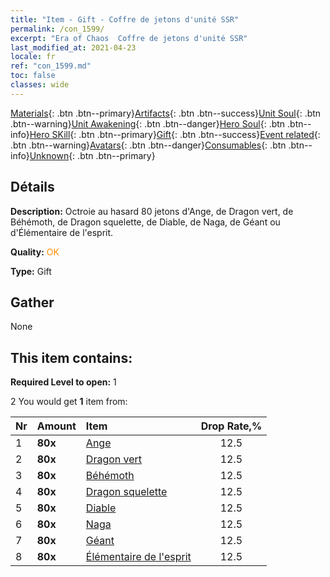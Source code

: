 ```yaml
---
title: "Item - Gift - Coffre de jetons d'unité SSR"
permalink: /con_1599/
excerpt: "Era of Chaos  Coffre de jetons d'unité SSR"
last_modified_at: 2021-04-23
locale: fr
ref: "con_1599.md"
toc: false
classes: wide
---
```

 [Materials](/ItemsFR/){: .btn .btn--primary}[Artifacts](/ItemsFR/Artifacts/){: .btn .btn--success}[Unit Soul](/ItemsFR/UnitSoul/){: .btn .btn--warning}[Unit Awakening](/ItemsFR/UnitAwakening/){: .btn .btn--danger}[Hero Soul](/ItemsFR/HeroSoul/){: .btn .btn--info}[Hero SKill](/ItemsFR/HeroSkill/){: .btn .btn--primary}[Gift](/ItemsFR/Gift/){: .btn .btn--success}[Event related](/ItemsFR/Events/){: .btn .btn--warning}[Avatars](/ItemsFR/Avatars/){: .btn .btn--danger}[Consumables](/ItemsFR/Consumables/){: .btn .btn--info}[Unknown](/ItemsFR/Unknown/){: .btn .btn--primary}

## Détails
 **Description:** Octroie au hasard 80 jetons d'Ange, de Dragon vert, de Béhémoth, de Dragon squelette, de Diable, de Naga, de Géant ou d'Élémentaire de l'esprit.

 **Quality:** <span style="color: #FF8C00">OK</span>

 **Type:** Gift

## Gather

  None

## This item contains:

 **Required Level to open:** 1

 2 You would get **1** item  from:

  | Nr | Amount |     Item    | Drop Rate,% |
  |:---|:-------|:------------|:---------:|
  | 1 |  **80x** | [Ange](/ItemsFR/unt_196/) | 12.5 | 
  | 2 |  **80x** | [Dragon vert](/ItemsFR/unt_205/) | 12.5 | 
  | 3 |  **80x** | [Béhémoth](/ItemsFR/unt_223/) | 12.5 | 
  | 4 |  **80x** | [Dragon squelette](/ItemsFR/unt_214/) | 12.5 | 
  | 5 |  **80x** | [Diable](/ItemsFR/unt_232/) | 12.5 | 
  | 6 |  **80x** | [Naga](/ItemsFR/unt_240/) | 12.5 | 
  | 7 |  **80x** | [Géant ](/ItemsFR/unt_241/) | 12.5 | 
  | 8 |  **80x** | [Élémentaire de l'esprit](/ItemsFR/unt_267/) | 12.5 | 
